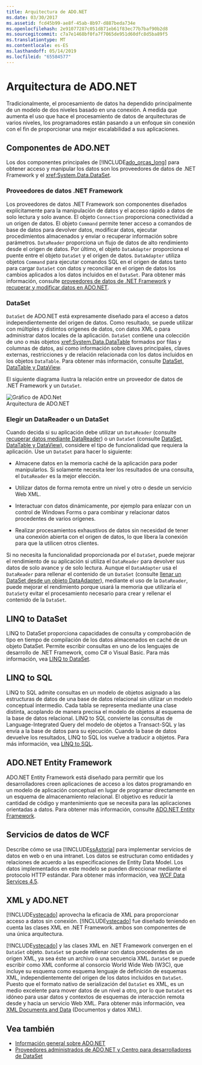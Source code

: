 ```yaml
---
title: Arquitectura de ADO.NET
ms.date: 03/30/2017
ms.assetid: fcd45b99-ae8f-45ab-8b97-d887beda734e
ms.openlocfilehash: 2e91077287c051d871eb61f83ec77b7baf90b2d8
ms.sourcegitcommit: c7a7e1468bf0fa7f7065de951d60dfc8d5ba89f5
ms.translationtype: MT
ms.contentlocale: es-ES
ms.lasthandoff: 05/14/2019
ms.locfileid: "65584577"
---
```

# <a name="adonet-architecture"></a>Arquitectura de ADO.NET
Tradicionalmente, el procesamiento de datos ha dependido principalmente de un modelo de dos niveles basado en una conexión. A medida que aumenta el uso que hace el procesamiento de datos de arquitecturas de varios niveles, los programadores están pasando a un enfoque sin conexión con el fin de proporcionar una mejor escalabilidad a sus aplicaciones.  
  
## <a name="adonet-components"></a>Componentes de ADO.NET  
 Los dos componentes principales de [!INCLUDE[ado_orcas_long](../../../../includes/ado-orcas-long-md.md)] para obtener acceso y manipular los datos son los proveedores de datos de .NET Framework y el <xref:System.Data.DataSet>.  
  
### <a name="net-framework-data-providers"></a>Proveedores de datos .NET Framework  
 Los proveedores de datos .NET Framework son componentes diseñados explícitamente para la manipulación de datos y el acceso rápido a datos de solo lectura y solo avance. El objeto `Connection` proporciona conectividad a un origen de datos. El objeto `Command` permite tener acceso a comandos de base de datos para devolver datos, modificar datos, ejecutar procedimientos almacenados y enviar o recuperar información sobre parámetros. `DataReader` proporciona un flujo de datos de alto rendimiento desde el origen de datos. Por último, el objeto `DataAdapter` proporciona el puente entre el objeto `DataSet` y el origen de datos. `DataAdapter` utiliza objetos `Command` para ejecutar comandos SQL en el origen de datos tanto para cargar `DataSet` con datos y reconciliar en el origen de datos los cambios aplicados a los datos incluidos en el `DataSet`. Para obtener más información, consulte [proveedores de datos de .NET Framework](../../../../docs/framework/data/adonet/data-providers.md) y [recuperar y modificar datos en ADO.NET](../../../../docs/framework/data/adonet/retrieving-and-modifying-data.md).  
  
### <a name="the-dataset"></a>DataSet  
 `DataSet` de ADO.NET está expresamente diseñado para el acceso a datos independientemente del origen de datos. Como resultado, se puede utilizar con múltiples y distintos orígenes de datos, con datos XML o para administrar datos locales de la aplicación. `DataSet` contiene una colección de uno o más objetos <xref:System.Data.DataTable> formados por filas y columnas de datos, así como información sobre claves principales, claves externas, restricciones y de relación relacionada con los datos incluidos en los objetos `DataTable`. Para obtener más información, consulte [DataSet, DataTable y DataView](../../../../docs/framework/data/adonet/dataset-datatable-dataview/index.md).  
  
 El siguiente diagrama ilustra la relación entre un proveedor de datos de .NET Framework y un `DataSet`.  
  
 ![Gráfico de ADO.Net](../../../../docs/framework/data/adonet/media/ado-1-bpuedev11.png "ado_1_bpuedev11")  
Arquitectura de ADO.NET  
  
### <a name="choosing-a-datareader-or-a-dataset"></a>Elegir un DataReader o un DataSet  
 Cuando decida si su aplicación debe utilizar un `DataReader` (consulte [recuperar datos mediante DataReader](../../../../docs/framework/data/adonet/retrieving-data-using-a-datareader.md)) o un `DataSet` (consulte [DataSet, DataTable y DataView](../../../../docs/framework/data/adonet/dataset-datatable-dataview/index.md)), considere el tipo de funcionalidad que requiera la aplicación. Use un `DataSet` para hacer lo siguiente:  
  
- Almacene datos en la memoria caché de la aplicación para poder manipularlos. Si solamente necesita leer los resultados de una consulta, el `DataReader` es la mejor elección.  
  
- Utilizar datos de forma remota entre un nivel y otro o desde un servicio Web XML.  
  
- Interactuar con datos dinámicamente, por ejemplo para enlazar con un control de Windows Forms o para combinar y relacionar datos procedentes de varios orígenes.  
  
- Realizar procesamientos exhaustivos de datos sin necesidad de tener una conexión abierta con el origen de datos, lo que libera la conexión para que la utilicen otros clientes.  
  
 Si no necesita la funcionalidad proporcionada por el `DataSet`, puede mejorar el rendimiento de su aplicación si utiliza el `DataReader` para devolver sus datos de solo avance y de solo lectura. Aunque el `DataAdapter` usa el `DataReader` para rellenar el contenido de un `DataSet` (consulte [llenar un DataSet desde un objeto DataAdapter](../../../../docs/framework/data/adonet/populating-a-dataset-from-a-dataadapter.md)), mediante el uso de la `DataReader`, puede mejorar el rendimiento porque usará la memoria que utilizaría el `DataSet`y evitar el procesamiento necesario para crear y rellenar el contenido de la `DataSet`.  
  
## <a name="linq-to-dataset"></a>LINQ to DataSet  
 LINQ to DataSet proporciona capacidades de consulta y comprobación de tipo en tiempo de compilación de los datos almacenados en caché de un objeto DataSet. Permite escribir consultas en uno de los lenguajes de desarrollo de .NET Framework, como C# o Visual Basic. Para más información, vea [LINQ to DataSet](../../../../docs/framework/data/adonet/linq-to-dataset.md).  
  
## <a name="linq-to-sql"></a>LINQ to SQL  
 LINQ to SQL admite consultas en un modelo de objetos asignado a las estructuras de datos de una base de datos relacional sin utilizar un modelo conceptual intermedio. Cada tabla se representa mediante una clase distinta, acoplando de manera precisa el modelo de objetos al esquema de la base de datos relacional. LINQ to SQL convierte las consultas de Language-Integrated Query del modelo de objetos a Transact-SQL y las envía a la base de datos para su ejecución. Cuando la base de datos devuelve los resultados, LINQ to SQL los vuelve a traducir a objetos. Para más información, vea [LINQ to SQL](../../../../docs/framework/data/adonet/sql/linq/index.md).  
  
## <a name="adonet-entity-framework"></a>ADO.NET Entity Framework  
 ADO.NET Entity Framework está diseñado para permitir que los desarrolladores creen aplicaciones de acceso a los datos programando en un modelo de aplicación conceptual en lugar de programar directamente en un esquema de almacenamiento relacional. El objetivo es reducir la cantidad de código y mantenimiento que se necesita para las aplicaciones orientadas a datos. Para obtener más información, consulte [ADO.NET Entity Framework](../../../../docs/framework/data/adonet/ef/index.md).  
  
## <a name="wcf-data-services"></a>Servicios de datos de WCF  
 Describe cómo se usa [!INCLUDE[ssAstoria](../../../../includes/ssastoria-md.md)] para implementar servicios de datos en web o en una intranet. Los datos se estructuran como entidades y relaciones de acuerdo a las especificaciones de Entity Data Model. Los datos implementados en este modelo se pueden direccionar mediante el protocolo HTTP estándar. Para obtener más información, vea [WCF Data Services 4.5](../../../../docs/framework/data/wcf/index.md).  
  
## <a name="xml-and-adonet"></a>XML y ADO.NET  
 [!INCLUDE[vstecado](../../../../includes/vstecado-md.md)] aprovecha la eficacia de XML para proporcionar acceso a datos sin conexión. [!INCLUDE[vstecado](../../../../includes/vstecado-md.md)] fue diseñado teniendo en cuenta las clases XML en .NET Framework. ambos son componentes de una única arquitectura.  
  
 [!INCLUDE[vstecado](../../../../includes/vstecado-md.md)] y las clases XML en .NET Framework convergen en el `DataSet` objeto. `DataSet` se puede rellenar con datos procedentes de un origen XML, ya sea éste un archivo o una secuencia XML. `DataSet` se puede escribir como XML conforme al consorcio World Wide Web (W3C), que incluye su esquema como esquema lenguaje de definición de esquemas XML, independientemente del origen de los datos incluidos en `DataSet`. Puesto que el formato nativo de serialización del `DataSet` es XML, es un medio excelente para mover datos de un nivel a otro, por lo que `DataSet` es idóneo para usar datos y contextos de esquemas de interacción remota desde y hacia un servicio Web XML. Para obtener más información, vea [XML Documents and Data](../../../../docs/standard/data/xml/index.md) (Documentos y datos XML).  
  
## <a name="see-also"></a>Vea también

- [Información general sobre ADO.NET](../../../../docs/framework/data/adonet/ado-net-overview.md)
- [Proveedores administrados de ADO.NET y Centro para desarrolladores de DataSet](https://go.microsoft.com/fwlink/?LinkId=217917)
